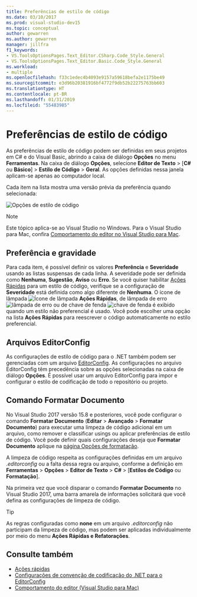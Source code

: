 ```yaml
---
title: Preferências de estilo de código
ms.date: 03/10/2017
ms.prod: visual-studio-dev15
ms.topic: conceptual
author: gewarren
ms.author: gewarren
manager: jillfra
f1_keywords:
- VS.ToolsOptionsPages.Text_Editor.CSharp.Code_Style.General
- VS.ToolsOptionsPages.Text_Editor.Basic.Code_Style.General
ms.workload:
- multiple
ms.openlocfilehash: f33c1edec4b4093e9157a59618befa2e1175be49
ms.sourcegitcommit: e3d96b20381916bf4772f9db52b22275763bb603
ms.translationtype: HT
ms.contentlocale: pt-BR
ms.lasthandoff: 01/31/2019
ms.locfileid: "55483985"
---
```

# <a name="code-style-preferences"></a>Preferências de estilo de código

As preferências de estilo de código podem ser definidas em seus projetos em C# e do Visual Basic, abrindo a caixa de diálogo **Opções** no menu **Ferramentas**. Na caixa de diálogo **Opções**, selecione **Editor de Texto** > [**C#** ou **Básico**] > **Estilo de Código** > **Geral**. As opções definidas nessa janela aplicam-se apenas ao computador local.

Cada item na lista mostra uma versão prévia da preferência quando selecionada:

![Opções de estilo de código](media/code-style-quick-actions-dialog.png)

> [!NOTE]
> Este tópico aplica-se ao Visual Studio no Windows. Para o Visual Studio para Mac, confira [Comportamento do editor no Visual Studio para Mac](/visualstudio/mac/editor-behavior).

## <a name="preference-and-severity"></a>Preferência e gravidade

Para cada item, é possível definir os valores **Preferência** e **Severidade** usando as listas suspensas de cada linha. A severidade pode ser definida como **Nenhuma**, **Sugestão**, **Aviso** ou **Erro**. Se você quiser habilitar [Ações Rápidas](../ide/quick-actions.md) para um estilo de código, verifique se a configuração de **Severidade** está definida como algo diferente de **Nenhuma**. O ícone de lâmpada ![Ícone de lâmpada](media/vs2015_lightbulbsmall.png) **Ações Rápidas**, de lâmpada de erro ![lâmpada de erro](media/error-bulb.png) ou de chave de fenda ![chave de fenda](media/screwdriver.png) é exibido quando um estilo não preferencial é usado. Você pode escolher uma opção na lista **Ações Rápidas** para reescrever o código automaticamente no estilo preferencial.

## <a name="editorconfig-files"></a>Arquivos EditorConfig

As configurações de estilo de código para o .NET também podem ser gerenciadas com um arquivo [EditorConfig](../ide/editorconfig-code-style-settings-reference.md). As configurações no arquivo EditorConfig têm precedência sobre as opções selecionadas na caixa de diálogo **Opções**. É possível usar um arquivo EditorConfig para impor e configurar o estilo de codificação de todo o repositório ou projeto.

## <a name="format-document-command"></a>Comando Formatar Documento

No Visual Studio 2017 versão 15.8 e posteriores, você pode configurar o comando **Formatar Documento** (**Editar** > **Avançado** > **Formatar Documento**) para executar uma limpeza de código adicional em um arquivo, como remover e classificar usings ou aplicar preferências de estilo de código. Você pode definir quais configurações deseja que **Formatar Documento** aplique na [página Opções de formatação](reference/options-text-editor-csharp-formatting.md#format-document-settings).

A limpeza de código respeita as configurações definidas em um arquivo *.editorconfig* ou a falta dessa regra ou arquivo, conforme a definição em **Ferramentas** > **Opções** > **Editor de Texto** > **C#** > [**Estilos de Código** ou **Formatação**].

Na primeira vez que você disparar o comando **Formatar Documento** no Visual Studio 2017, uma barra amarela de informações solicitará que você defina as configurações de limpeza de código.

> [!TIP]
> As regras configuradas como **none** em um arquivo *.editorconfig* não participam da limpeza de código, mas podem ser aplicadas individualmente por meio do menu **Ações Rápidas e Refatorações**.

## <a name="see-also"></a>Consulte também

- [Ações rápidas](../ide/quick-actions.md)
- [Configurações de convenção de codificação do .NET para o EditorConfig](../ide/editorconfig-code-style-settings-reference.md)
- [Comportamento do editor (Visual Studio para Mac)](/visualstudio/mac/editor-behavior)
